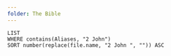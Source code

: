 ```yaml
---
folder: The Bible
---
```


```dataview
LIST 
WHERE contains(Aliases, "2 John")
SORT number(replace(file.name, "2 John ", "")) ASC
```
 
